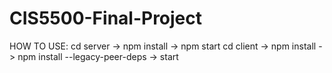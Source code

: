 # CIS5500-Final-Project
HOW TO USE:
cd server -> npm install -> npm start
cd client -> npm install -> npm install --legacy-peer-deps -> start
